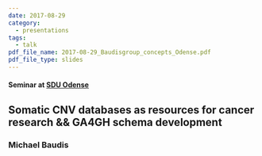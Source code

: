 ```yaml
---
date: 2017-08-29
category:
  - presentations
tags:
  - talk
pdf_file_name: 2017-08-29_Baudisgroup_concepts_Odense.pdf
pdf_file_type: slides
---
```


#### Seminar at [SDU Odense](http://www.sdu.dk/en/)
## Somatic CNV databases as resources for cancer research && GA4GH schema development
### Michael Baudis
